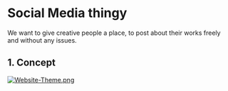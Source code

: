 # Social Media thingy

We want to give creative people a place, to post about their works freely and without any issues.

## 1. Concept
[![Website-Theme.png](https://i.postimg.cc/0Q0ByPXh/Website-Theme.png)](https://postimg.cc/G89QMwCj)
